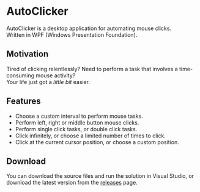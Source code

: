 # AutoClicker

AutoClicker is a desktop application for automating mouse clicks.
<br>Written in WPF (Windows Presentation Foundation).

## Motivation

Tired of clicking relentlessly? Need to perform a task that involves a time-consuming mouse activity?
<br>Your life just got a _little bit_ easier.


## Features
* Choose a custom interval to perform mouse tasks.
* Perform left, right or middle button mouse clicks.
* Perform single click tasks, or double click tasks.
* Click infinitely, or choose a limited number of times to click.
* Click at the current cursor position, or choose a custom position. 

## Download ##
You can download the source files and run the solution in Visual Studio, or download the latest version from the [releases](https://github.com/oriash93/AutoClicker/releases) page.
